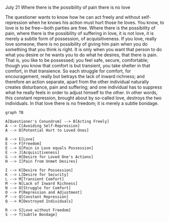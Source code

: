 July 21
Where there is the possibility of pain there is no love

The questioner wants to know how he can act freely and without self-repression when he knows his action must hurt those he loves. You know, to love is to be free—both parties are free. Where there is the possibility of pain, where there is the possibility of suffering in love, it is not love, it is merely a subtle form of possession, of acquisitiveness. If you love, really love someone, there is no possibility of giving him pain when you do something that you think is right. It is only when you want that person to do what you desire or he wants you to do what he desires, that there is pain. That is, you like to be possessed; you feel safe, secure, comfortable; though you know that comfort is but transient, you take shelter in that comfort, in that transience. So each struggle for comfort, for encouragement, really but betrays the lack of inward richness; and therefore an action separate, apart from the other individual naturally creates disturbance, pain and suffering; and one individual has to suppress what he really feels in order to adjust himself to the other. In other words, this constant repression, brought about by so-called love, destroys the two individuals. In that love there is no freedom; it is merely a subtle bondage.

```mermaid
graph TB

A[Questioner's Conundrum] --> B[Acting Freely]
A --> C[Avoiding Self-Repression]
A --> D[Potential Hurt to Loved Ones]

B --> E[Love]
E --> F[Freedom]
E --> G[Pain in Love equals Possession]
E --> J[Acquisitiveness]
G --> H[Desire for Loved One's Actions]
H --> I[Pain from Unmet Desires]

I --> K[Desire for Possession]
K --> L[Desire for Security]
L --> M[Transient Comfort]
M --> N[Lack of Inward Richness]
N --> O[Struggle for Comfort]
O --> P[Repression and Adjustment]
P --> Q[Constant Repression]
Q --> R[Destroyed Individuals]

R --> S[Love without Freedom]
S --> T[Subtle Bondage]

```